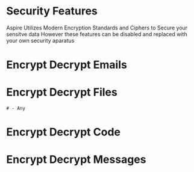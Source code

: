 # Security Features

Aspire Utilizes Modern Encryption Standards and Ciphers to Secure your sensitve data 
However these features can be disabled and replaced with your own security aparatus 
      
# Encrypt Decrypt Emails 


# Encrypt Decrypt Files
    # - Any


# Encrypt Decrypt Code


# Encrypt Decrypt Messages 

 
